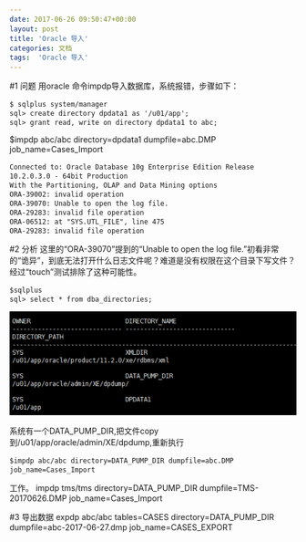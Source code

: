 ```yaml
---
date: 2017-06-26 09:50:47+00:00
layout: post
title: 'Oracle 导入'
categories: 文档
tags:  'Oracle 导入'
---
```

#1 问题
用oracle 命令impdp导入数据库，系统报错，步骤如下：
````
$ sqlplus system/manager
sql> create directory dpdata1 as '/u01/app';
sql> grant read, write on directory dpdata1 to abc;
````

$impdp abc/abc directory=dpdata1 dumpfile=abc.DMP job_name=Cases_Import
````
Connected to: Oracle Database 10g Enterprise Edition Release 10.2.0.3.0 - 64bit Production
With the Partitioning, OLAP and Data Mining options
ORA-39002: invalid operation
ORA-39070: Unable to open the log file.
ORA-29283: invalid file operation
ORA-06512: at "SYS.UTL_FILE", line 475
ORA-29283: invalid file operation
````

#2 分析
这里的“ORA-39070”提到的“Unable to open the log file.”初看非常的“诡异”，到底无法打开什么日志文件呢？难道是没有权限在这个目录下写文件？经过“touch”测试排除了这种可能性。
````
$sqlplus
sql> select * from dba_directories;
````
![](../assets/oracle-dba-directory.png)

系统有一个DATA_PUMP_DIR,把文件copy到/u01/app/oracle/admin/XE/dpdump,重新执行
````
$impdp abc/abc directory=DATA_PUMP_DIR dumpfile=abc.DMP job_name=Cases_Import
````
工作。
impdp tms/tms directory=DATA_PUMP_DIR dumpfile=TMS-20170626.DMP job_name=Cases_Import

#3 导出数据
expdp abc/abc tables=CASES directory=DATA_PUMP_DIR dumpfile=abc-2017-06-27.dmp   job_name=CASES_EXPORT
